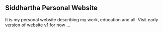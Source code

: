 ## Siddhartha Personal Website

It is my personal website describing my work, education and all. Visit early version of website [v1](https://sidvip.github.io/v1) for now ...
